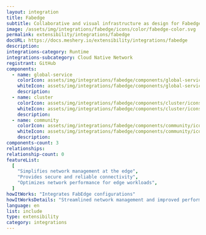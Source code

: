 ```yaml
---
layout: integration
title: Fabedge
subtitle: Collaborative and visual infrastructure as design for Fabedge
image: /assets/img/integrations/fabedge/icons/color/fabedge-color.svg
permalink: extensibility/integrations/fabedge
docURL: https://docs.meshery.io/extensibility/integrations/fabedge
description:
integrations-category: Runtime
integrations-subcategory: Cloud Native Network
registrant: GitHub
components:
  - name: global-service
    colorIcon: assets/img/integrations/fabedge/components/global-service/icons/color/global-service-color.svg
    whiteIcon: assets/img/integrations/fabedge/components/global-service/icons/white/global-service-white.svg
    description:
  - name: cluster
    colorIcon: assets/img/integrations/fabedge/components/cluster/icons/color/cluster-color.svg
    whiteIcon: assets/img/integrations/fabedge/components/cluster/icons/white/cluster-white.svg
    description:
  - name: community
    colorIcon: assets/img/integrations/fabedge/components/community/icons/color/community-color.svg
    whiteIcon: assets/img/integrations/fabedge/components/community/icons/white/community-white.svg
    description:
components-count: 3
relationships:
relationship-count: 0
featureList:
  [
    "Simplifies network management at the edge",
    "Provides secure and reliable connectivity",
    "Optimizes network performance for edge workloads",
  ]
howItWorks: "Integrates FabEdge configurations"
howItWorksDetails: "Streamlined network management and improved performance for edge workloads"
language: en
list: include
type: extensibility
category: integrations
---
```

